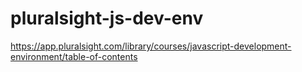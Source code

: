 # pluralsight-js-dev-env
https://app.pluralsight.com/library/courses/javascript-development-environment/table-of-contents
